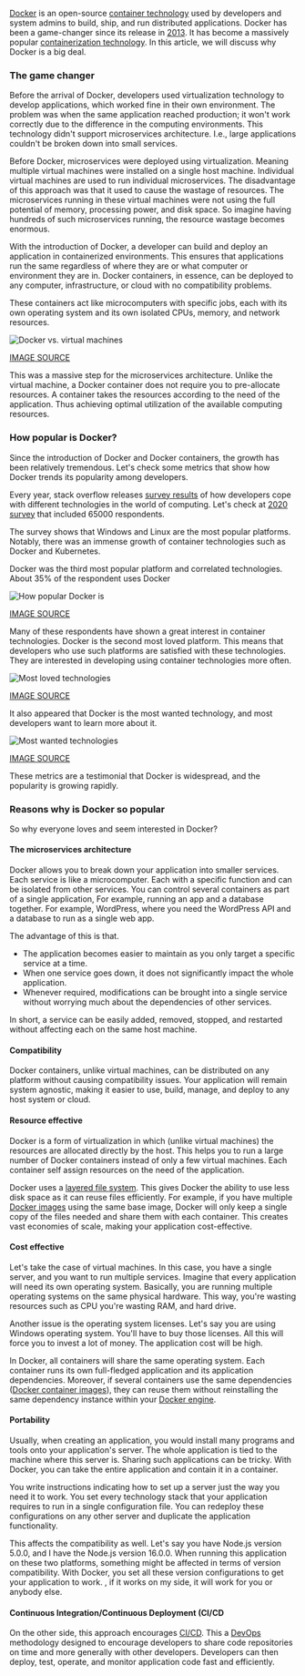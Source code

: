 [Docker](https://www.docker.com/) is an open-source [container technology](https://www.docker.com/resources/what-container) used by developers and system admins to build, ship, and run distributed applications. Docker has been a game-changer since its release in [2013](https://en.wikipedia.org/wiki/Docker_(software)#History).  It has become a massively popular [containerization technology](/engineering-education/history-of-container-technology/). In this article, we will discuss why Docker is a big deal.

### The game changer

Before the arrival of Docker, developers used virtualization technology to develop applications, which worked fine in their own environment. The problem was when the same application reached production; it won't work correctly due to the difference in the computing environments. This technology didn't support microservices architecture. I.e., large applications couldn't be broken down into small services.

Before Docker, microservices were deployed using virtualization. Meaning multiple virtual machines were installed on a single host machine. Individual virtual machines are used to run individual microservices. The disadvantage of this approach was that it used to cause the wastage of resources. The microservices running in these virtual machines were not using the full potential of memory, processing power, and disk space. So imagine having hundreds of such microservices running, the resource wastage becomes enormous.

With the introduction of Docker, a developer can build and deploy an application in containerized environments. This ensures that applications run the same regardless of where they are or what computer or environment they are in. Docker containers, in essence, can be deployed to any computer, infrastructure, or cloud with no compatibility problems.

These containers act like microcomputers with specific jobs, each with its own operating system and its own isolated CPUs, memory, and network resources.

![Docker vs. virtual machines](/engineering-education/why-is-docker-so-popular/docker-vs-virtual-machines.png)

[IMAGE SOURCE](https://codingthesmartway.com/docker-beginners-guide-part-1-images-containers/)

This was a massive step for the microservices architecture. Unlike the virtual machine, a Docker container does not require you to pre-allocate resources. A container takes the resources according to the need of the application. Thus achieving optimal utilization of the available computing resources.

### How popular is Docker?

Since the introduction of Docker and Docker containers, the growth has been relatively tremendous. Let's check some metrics that show how Docker trends its popularity among developers.

Every year, stack overflow releases [survey results](https://insights.stackoverflow.com/survey/) of how developers cope with different technologies in the world of computing. Let's check at [2020 survey](https://insights.stackoverflow.com/survey/2020) that included 65000 respondents.

The survey shows that Windows and Linux are the most popular platforms. Notably, there was an immense growth of container technologies such as Docker and Kubernetes.

Docker was the third most popular platform and correlated technologies. About 35% of the respondent uses Docker

![How popular Docker is](/engineering-education/why-is-docker-so-popular/how-popular-docker-is.jpg)

[IMAGE SOURCE](https://insights.stackoverflow.com/survey/2020#technology-platforms-all-respondents5)

Many of these respondents have shown a great interest in container technologies. Docker is the second most loved platform. This means that developers who use such platforms are satisfied with these technologies. They are interested in developing using container technologies more often.

![Most loved technologies](/engineering-education/why-is-docker-so-popular/most-loved-technologies.jpg)

[IMAGE SOURCE](https://insights.stackoverflow.com/survey/2020#technology-most-loved-dreaded-and-wanted-platforms-loved5)

It also appeared that Docker is the most wanted technology, and most developers want to learn more about it.

![Most wanted technologies](/engineering-education/why-is-docker-so-popular/most-wanted-technologies.jpg)

[IMAGE SOURCE](https://insights.stackoverflow.com/survey/2020#technology-most-loved-dreaded-and-wanted-platforms-wanted5)

These metrics are a testimonial that Docker is widespread, and the popularity is growing rapidly.

### Reasons why is Docker so popular

So why everyone loves and seem interested in Docker?

#### The microservices architecture

Docker allows you to break down your application into smaller services. Each service is like a microcomputer. Each with a specific function and can be isolated from other services. You can control several containers as part of a single application, For example, running an app and a database together. For example, WordPress, where you need the WordPress API and a database to run as a single web app.

The advantage of this is that.
- The application becomes easier to maintain as you only target a specific service at a time.
- When one service goes down, it does not significantly impact the whole application.
- Whenever required, modifications can be brought into a single service without worrying much about the dependencies of other services.

In short, a service can be easily added, removed, stopped, and restarted without affecting each on the same host machine.

#### Compatibility

Docker containers, unlike virtual machines, can be distributed on any platform without causing compatibility issues. Your application will remain system agnostic, making it easier to use, build, manage, and deploy to any host system or cloud.

#### Resource effective

Docker is a form of virtualization in which (unlike virtual machines) the resources are allocated directly by the host. This helps you to run a large number of Docker containers instead of only a few virtual machines. Each container self assign resources on the need of the application.

Docker uses a [layered file system](https://ilearnedhowto.wordpress.com/tag/layered-filesystem/). This gives Docker the ability to use less disk space as it can reuse files efficiently. For example, if you have multiple [Docker images](/engineering-education/docker-concepts/) using the same base image, Docker will only keep a single copy of the files needed and share them with each container. This creates vast economies of scale, making your application cost-effective.

#### Cost effective

Let's take the case of virtual machines.  In this case, you have a single server, and you want to run multiple services. Imagine that every application will need its own operating system. Basically, you are running multiple operating systems on the same physical hardware. This way, you're wasting resources such as CPU you're wasting RAM, and hard drive.

Another issue is the operating system licenses. Let's say you are using Windows operating system. You'll have to buy those licenses. All this will force you to invest a lot of money. The application cost will be high.

In Docker, all containers will share the same operating system. Each container runs its own full-fledged application and its application dependencies. Moreover, if several containers use the same dependencies ([Docker container images](https://searchitoperations.techtarget.com/definition/Docker-image)), they can reuse them without reinstalling the same dependency instance within your [Docker engine](https://docs.docker.com/engine/).

#### Portability

Usually, when creating an application, you would install many programs and tools onto your application's server. The whole application is tied to the machine where this server is. Sharing such applications can be tricky. With Docker, you can take the entire application and contain it in a container.

You write instructions indicating how to set up a server just the way you need it to work. You set every technology stack that your application requires to run in a single configuration file. You can redeploy these configurations on any other server and duplicate the application functionality.

This affects the compatibility as well. Let's say you have Node.js version 5.0.0, and I have the Node.js version 16.0.0. When running this application on these two platforms, something might be affected in terms of version compatibility. With Docker, you set all these version configurations to get your application to work. , if it works on my side, it will work for you or anybody else.

#### Continuous Integration/Continuous Deployment (CI/CD

On the other side, this approach encourages [CI/CD](https://www.digitalocean.com/community/tutorials/an-introduction-to-continuous-integration-delivery-and-deployment). This a [DevOps](/engineering-education/what-it-takes-to-be-a-devops-engineer/) methodology designed to encourage developers to share code repositories on time and more generally with other developers. Developers can then deploy, test, operate, and monitor application code fast and efficiently.